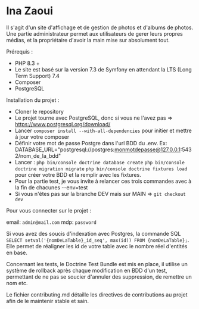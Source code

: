# Ina Zaoui

Il s'agit d'un site d'affichage et de gestion de photos et d'albums de photos. Une partie administrateur permet aux utilisateurs de gerer leurs propres médias, et la propriétaire d'avoir la main mise sur absolument tout.

Prérequis :
  - PHP 8.3 +
  - Le site est basé sur la version 7.3 de Symfony en attendant la LTS (Long Term Support) 7.4
  - Composer
  - PostgreSQL

Installation du projet : 

- Cloner le repository
- Le projet tourne avec PostgreSQL, donc si vous ne l'avez pas => https://www.postgresql.org/download/
- Lancer `composer install --with-all-dependencies` pour initier et mettre à jour votre composer 
- Définir votre mot de passe Postgre dans l'url BDD du .env. Ex: DATABASE_URL="postgresql://postgres:monmotdepasse@127.0.0.1:5432/nom_de_la_bdd"
- Lancer :
    `php bin/console doctrine database create`
    `php bin/console doctrine migration migrate`
    `php bin/console doctrine fixtures load`
  pour créer votre BDD et la remplir avec les fixtures.
- Pour la partie test, je vous invite à relancer ces trois commandes avec à la fin de chacunes --env=test
- Si vous n'êtes pas sur la branche DEV mais sur MAIN => `git checkout dev`

Pour vous connecter sur le projet : 

email: `admin@mail.com` mdp: `password`

Si vous avez des soucis d'indexation avec Postgres, la commande SQL `SELECT setval('{nomDeLaTable}_id_seq', max(id)) FROM {nomDeLaTable};`. Elle permet de réaligner les id de votre table avec le nombre réel d'entités en base.

Concernant les tests, le Doctrine Test Bundle est mis en place, il utilise un système de rollback après chaque modification en BDD d'un test, permettant de ne pas se soucier d'annuler des suppression, de remettre un nom etc.

Le fichier contributing.md détaille les directives de contributions au projet afin de le maintenir stable et sain.
